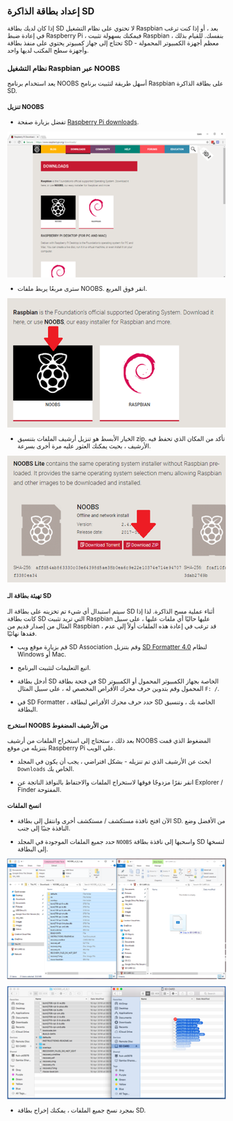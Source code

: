## إعداد بطاقة الذاكرة SD

إذا كان لديك بطاقة SD لا تحتوي على نظام التشغيل Raspbian بعد ، أو إذا كنت ترغب في إعادة ضبط Raspberry Pi ، فيمكنك بسهولة تثبيت Raspbian بنفسك. للقيام بذلك ، تحتاج إلى جهاز كمبيوتر يحتوي على منفذ بطاقة SD - معظم أجهزة الكمبيوتر المحمولة وأجهزة سطح المكتب لديها واحد.

### نظام التشغيل Raspbian عبر NOOBS

يعد استخدام برنامج NOOBS أسهل طريقة لتثبيت برنامج Raspbian على بطاقة الذاكرة SD.

#### تنزيل NOOBS

+ تفضل بزيارة صفحة [Raspberry Pi downloads](https://www.raspberrypi.org/downloads).

![صفحة التنزيلات](images/downloads-page.png)

+ سترى مربعًا يربط ملفات NOOBS. انقر فوق المربع.

![انقر على NOOBS](images/click-noobs.png)

+ الخيار الأبسط هو تنزيل أرشيف الملفات بتنسيق zip. تأكد من المكان الذي تحفظ فيه الأرشيف ، بحيث يمكنك العثور عليه مرة أخرى بسرعة.

![تنزيل الرمز البريدي](images/download-zip.png)

#### تهيئة بطاقة الـ SD

سيتم استبدال أي شيء تم تخزينه على بطاقة الـ SD أثناء عملية مسح الذاكرة. لذا إذا كانت بطاقة SD التي تريد تثبيت Raspbian عليها حاليًا أي ملفات عليها ، على سبيل المثال من إصدار قديم من Raspbian ، قد ترغب في إعادة هذه الملفات أولاً إلى عدم فقدها نهائيًا.

+ قم بزيارة موقع ويب SD Association وقم بتنزيل [SD Formatter 4.0](https://www.sdcard.org/downloads/formatter_4/index.html) لنظام Windows أو Mac.

+ اتبع التعليمات لتثبيت البرنامج.

+ أدخل بطاقة SD في فتحة بطاقة SD الخاصة بجهاز الكمبيوتر المحمول أو الكمبيوتر المحمول وقم بتدوين حرف محرك الأقراص المخصص له ، على سبيل المثال `F: /`.

+ في SD Formatter ، حدد حرف محرك الأقراص لبطاقة SD الخاصة بك ، وتنسيق البطاقة.

#### استخرج NOOBS من الأرشيف المضغوط

بعد ذلك ، ستحتاج إلى استخراج الملفات من أرشيف NOOBS المضغوط الذي قمت بتنزيله من موقع Raspberry Pi على الويب.

+ ابحث عن الأرشيف الذي تم تنزيله - بشكل افتراضي ، يجب أن يكون في المجلد `Downloads` الخاص بك.

+ انقر نقرًا مزدوجًا فوقها لاستخراج الملفات والاحتفاظ بالنوافذ الناتجة عن Explorer / Finder المفتوحة.

#### انسخ الملفات

+ الآن افتح نافذة مستكشف / مستكشف أخرى وانتقل إلى بطاقة SD. من الأفضل وضع النافذة جنبًا إلى جنب.

+ حدد جميع الملفات الموجودة في المجلد `NOOBS` واسحبها إلى نافذة بطاقة SD لنسخها إلى البطاقة.

![نسخة ويندوز](images/copy3.png)

![ماكوس نسخة](images/macos_copy.png)

+ بمجرد نسخ جميع الملفات ، يمكنك إخراج بطاقة SD.